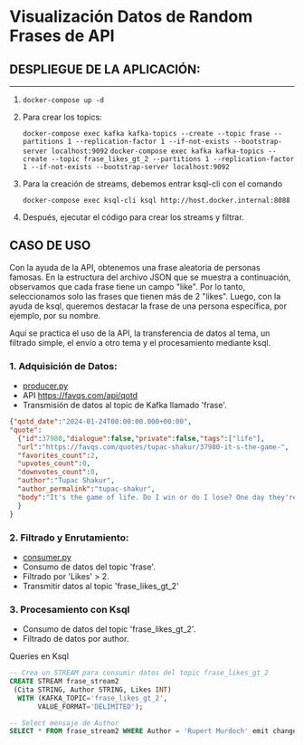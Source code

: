# Visualización Datos de Random Frases de API


## DESPLIEGUE DE LA APLICACIÓN:
---
1. `docker-compose up -d`
2. Para crear los topics:
   
    `docker-compose exec kafka kafka-topics --create --topic frase --partitions 1 --replication-factor 1 --if-not-exists --bootstrap-server localhost:9092`
    `docker-compose exec kafka kafka-topics --create --topic frase_likes_gt_2 --partitions 1 --replication-factor 1 --if-not-exists --bootstrap-server localhost:9092`
3. Para la creación de streams, debemos entrar ksql-cli con el comando
   
    `docker-compose exec ksql-cli ksql http://host.docker.internal:8088`
4. Después, ejecutar el código para crear los streams y filtrar.

## CASO DE USO
Con la ayuda de la API, obtenemos una frase aleatoria de personas famosas. En la estructura del archivo JSON que se muestra a continuación, observamos que cada frase tiene un campo "like". Por lo tanto, seleccionamos solo las frases que tienen más de 2 "likes". Luego, con la ayuda de ksql, queremos destacar la frase de una persona específica, por ejemplo, por su nombre.

Aquí se practica el uso de la API, la transferencia de datos al tema, un filtrado simple, el envío a otro tema y el procesamiento mediante ksql.

### 1. Adquisición de Datos:

- [producer.py](producer.py) 
- API https://favqs.com/api/qotd
- Transmisión de datos al topic de Kafka llamado 'frase'.


```json
{"qotd_date":"2024-01-24T00:00:00.000+00:00",
"quote":
  {"id":37980,"dialogue":false,"private":false,"tags":["life"],
  "url":"https://favqs.com/quotes/tupac-shakur/37980-it-s-the-game-",
  "favorites_count":2,
  "upvotes_count":0,
  "downvotes_count":0,
  "author":"Tupac Shakur",
  "author_permalink":"tupac-shakur",
  "body":"It's the game of life. Do I win or do I lose? One day they're gonna shut the game down. I gotta have as much fun and go around the board as many times as I can before it's my turn to leave."
  }
}
```
### 2. Filtrado y Enrutamiento:
- [consumer.py](consumer.py)
- Consumo de datos del topic 'frase'.
- Filtrado por 'Likes' > 2.
- Transmitir datos al topic 'frase_likes_gt_2'

### 3. Procesamiento con Ksql
- Consumo de datos del topic 'frase_likes_gt_2'.
- Filtrado de datos por author.

Queries en Ksql
 ```sql
-- Crea un STREAM para consumir datos del topic frase_likes_gt_2
CREATE STREAM frase_stream2
  (Cita STRING, Author STRING, Likes INT)
   WITH (KAFKA_TOPIC='frase_likes_gt_2',
        VALUE_FORMAT='DELIMITED');

-- Select mensaje de Author
SELECT * FROM frase_stream2 WHERE Author = 'Rupert Murdoch' emit changes;

```
